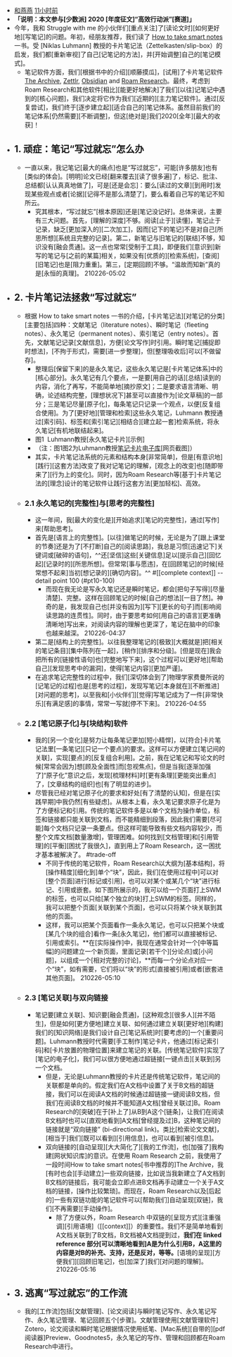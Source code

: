 - [和燕燕](https://sspai.com/u/jena0930/updates)
[11小时前](https://sspai.com/post/65224)
- __「说明：本文参与[少数派] 2020 [年度征文]“高效行动派”[赛道]」__
- 今年，我和 Struggle with me 的小伙伴们[重点关注]了[读论文时][如何更好地][写笔记]的问题。年初，经朋友推荐，我们读了 [How to take smart notes](https://book.douban.com/subject/30216624/) 一书。受 [Niklas Luhmann] 教授的卡片笔记法（Zettelkasten/slip-box）的启发，我们都[重新审视]了自己[记笔记的方法]，并[开始调整]自己的[笔记模式]。
    - 笔记软件方面，我们[根据书中的介绍][顺藤摸瓜]，[试用]了卡片笔记软件 [The Archive](https://zettelkasten.de/the-archive/), [Zettlr](https://www.zettlr.com/), [Obsidian](https://obsidian.md/) and [Roam Research](https://roamresearch.com/)。最终，考虑到Roam Research和其他软件[相比][能更好地解决]了我们[以往]记笔记中遇到的[核心问题]，我们决定将它作为我们[近期的][主力笔记软件]。通过[反复尝试]，我们终于[逐步建立起][适合自己的]笔记体系。虽然目前我们的笔记体系[仍然需要][不断调整]，但这[绝对是]我们2020[全年][最大的收获]！
- ## 1. 顽症：笔记“写过就忘”怎么办
    - 一直以来，我记笔记[最大的痛点]也是“写过就忘”，可能[许多朋友]也有[类似的体会]。[明明]论文已经[翻来覆去][读了很多遍]了，标记、批注、总结都[认认真真地做了]，可是[还是会忘]：要么[读过的文章][到用时]发现某些观点或者[论据][记得不是那么清楚了]，要么看着自己写的笔记不知所云。
        - 究其根本，“写过就忘”[根本原因]还是[笔记没记好]。总体来说，主要有三大问题。首先，[理解的深度]不够。阅读[止于][读懂]，笔记止于记录，缺乏[更加深入的][二次加工]，因而[记下的笔记]不是对自己[所思所想][系统且完整的记录]。第二，新笔记与旧笔记的[联结]不够，知识没有[融会贯通]。这一点也常常[受制于工具]，即便我们[意识到]新写的笔记与[之前的某篇]相关，如果没有[优质的][检索系统]，[查阅][旧笔记]也是[阻力重重]。第三，[定期回顾]不够。“温故而知新”真的是[永恒的真理]。
210226-05:02
- ## 2. 卡片笔记法拯救“写过就忘”
    - 根据 How to take smart notes 一书的介绍，[卡片笔记法][对笔记的分类][主要包括]四种：文献笔记（literature notes）、瞬时笔记（fleeting notes）、永久笔记（permanent notes）、索引笔记（entry notes）。首先，文献笔记记录[文献信息]，方便[论文写作]时引用。瞬时笔记[捕捉即时想法]，[不拘于形式]，需要[进一步整理]，但[整理吸收后]可以[不做留存]。
        - 整理后[保留下来]的是永久笔记，这些永久笔记是[卡片笔记体系]中的[核心部分]。永久笔记有几个要点，一是要[用自己的话][总结]读到的内容，消化了再写，不能简单地[摘抄原文]；二是要求语言清晰、明确，论述结构完整，[理想状况下]甚至可以直接作为[论文草稿]的一部分；三是笔记尽量[原子化]，每条笔记只记录一个观点，以便[反复组合使用]。为了[更好地][管理和检索]这些永久笔记，Luhmann 教授通过[索引码]、标签和[索引笔记][相结合][建立起一套]检索系统，将永久笔记[有机地联结起来]。
        - 图1  Luhmann教授[永久笔记卡片][示例]
        - （注：图1图2为Luhmann教授[笔记卡片电子库](https://niklas-luhmann-archiv.de/bestand/zettelkasten/suche)[网页截图]）
        - 其实，卡片笔记法系统的元素和结构本身[非常简单]，但是[有意识地][践行][这套方法]改变了我对记笔记的理解，[观念上的改变]也[随即带来了][行为上的变化]。同时，因为Roam Research等[基于]卡片笔记法的[理念]设计的笔记软件让践行这套方法[更加轻松]、高效。
    - ### 2.1 永久笔记的[完整性]与[思考的完整性]
        - 这一年间，我[最大的变化是][开始追求][笔记的完整性]，通过[写作]来[帮助思考]。
        - 首先是[语言上的完整性]。[以往]做笔记的时候，无论是为了[跟上课堂的节奏]还是为了[不打断]自己的[阅读思路]，我总是习惯[迅速记下]关键词或[破碎的语句]，^^还[坚信]这些[关键信息]足以[提示自己][回忆起][记录时的][所思所想]。但常常[事与愿违]，在[回顾笔记]的时候[经常想不起来]当初[想记录的][确切内容]。^^ #[[complete context]] -- detail point 100 (#pt10-100)
            - 而现在我无论是写永久笔记还是瞬时笔记，都会[把句子写得][尽量清楚]、完整。这样在回顾笔记的时候[自己的想法][一目了然]。神奇的是，我发现自己也[并没有因为][写下][更长的句子]而[影响阅读思路的连贯性]。同时，由于要思考如何[用自己的语言][更准确清晰地]写出来，对阅读内容的理解也更深了，笔记在脑中的印象也越来越深。
210226-04:37
        - 第二是[结构上的完整性]。以往我整理笔记的[极致][大概就是]把[相关的笔记条目][集中陈列在一起]，[稍作][排序和分级]。[但是现在]我会把所有的[链接性语句]也[完整地写下来]，这个过程可以[更好地][帮助自己][发现思考中的漏洞]，使得[笔记内容][更加严谨]。
        - 在追求笔记完整性的过程中，我们[深切体会到了]物理学家费曼所说的[记笔记的过程]也是[思考的过程]，发现写笔记[本身就在][不断推进][对问题的思考]，以至我和[小伙伴们][觉得]写笔记成为了一件[非常快乐][有满足感]的事情，常常一写就[停不下来]。
210226-04:55
    - ### 2.2 [笔记原子化]与[块结构]软件
        - 我的[另一个变化]是努力让每条笔记更加[短小精悍]，以[符合]卡片笔记法里[一条笔记][只记一个要点]的要求。这样可以方便建立[笔记间的关联]，实现[要点]的[反复组合利用]。之前，我在记笔记和写论文的时候[常常会因为]想[顾及全面性]而[忽视焦点]，但是当我[逐渐加强了]“原子化”意识之后，发现[梳理材料]时[更有条理][更能突出重点]了，[文章结构的组织]也[有了明显的进步]。
        - 尽管我已经对笔记原子化的要求和好处[有了清楚的认知]，但是在[实践早期]中我仍然[有些疑虑]。从根本上看，永久笔记要求原子化是为了方便标记和引用。传统的笔记软件多是以单个文档为操作单位，标签和链接都只能关联到文档，而不能精细到段落，因此我们需要[尽可能]每个文档只记录一条要点。但这样可能导致有些文档内容较少，而整个文库文档[数量激增]，管理困难。如何找到[文档管理]和[引用管理]的[平衡][困扰了我很久]，直到用上了Roam Research，这一困扰才基本被解决了。 #trade-off
            - 不同于传统的笔记软件，Roam Research以大纲为[基本结构]，将[操作精度][细化到]单个“块”，因此，我们[在使用过程中]可以对[整个页面]进行[标记或引用]，也可以对某个或某几个“块”进行标记、引用或嵌套。如下图所展示的，我可以给一个页面打上SWM的标签，也可以只给[某个独立的块]打上SWM的标签。同样的，我可以把整个页面[关联到某个页面]，也可以只将某个块关联到其他的页面。
            - 这样，我可以把某个页面看作一条永久笔记，也可以只把某个块或[某几个块的组合]看作一条[永久笔记]，他们都可以直接被标记、引用或索引。**在[实际操作]中，我现在通常会针对一个[中等篇幅]的问题建立一个新页面，里面记录[若干个][分论点]或[小问题]，以组成一个[相对完整的讨论]，**而每一个分论点对应一个“块”，如有需要，它们将以“块”的形式[直接被引用]或者[嵌套进其他页面]。
210226-05:10
    - ### 2.3 [笔记关联]与双向链接
        - 笔记要[建立关联]、知识要[融会贯通]，[这种观念][很多人][并不陌生]，但是如何[更方便地]建立关联、如何通过建立关联[更好地][构建]我们的[知识网络]是我们设计自己[笔记系统]时[要考虑的]一个[重要问题]。Luhmann教授时代需要[手工制作]笔记卡片，他通过[标记索引码]和[卡片放置的物理位置]来建立笔记的关联。[传统笔记软件]实现了[笔记的电子化]，我们可以很方便地通过超链接[一键点击][关联到]另一个文档。
            - 但是，无论是Luhmann教授的卡片还是传统笔记软件，笔记间的关联都是单向的。假定我们在A文档中设置了关于B文档的超链接，我们可以在阅读A文档的时候通过超链接一键阅读B文档，但我们在阅读B文档的时候并不能知道A文档[曾经关联过]B。Roam Research的[突破]在于[补上了]从B到A这个[链条]，让我们在阅读B文档时也可以[直观地看到]A文档[曾经提及过]B，这种笔记间的链接就是“双向链接” (bi-directional link)。类比[检索论文文献]，[相当于]我们[既可以看到][引用信息]，也可以看到[被引信息]。
            - 双向链接的[自动呈现][大大简化了][我的工作流]，也[加强了]我构建[网状知识库]的意识。在使用 Roam Research 之前，我使用了一段时间How to take smart notes[书中推荐的]The Archive，我[有时也会][手动建立]一些双向链接，比如说当我新建立了A文档到B文档的链接后，我可能会立即点进B文档再手动建立一个关于A文档的链接，[操作比较繁琐]。而现在，Roam Research以及[后起的]一些有双链功能的笔记软件可以[帮助我们]自动呈现[双链]，我们[不再需要][手动操作]。
                - 除了方便以外，Roam Research 中双链的[呈现方式][注重强调][引用语境]（[[context]]）的重要性。我们不是简单地看到A文档关联到了B文档，B文档被A文档提到过，__我们在 linked reference 部分[可以清晰地看到]A是为什么引用B，A这里的内容是对B的补充、支持，还是反对，等等。__[语境的呈现][方便我们][回顾旧笔记]，也[加深了]我们[对问题的理解]。
210226-05:16
- ## 3. 逃离“写过就忘”的工作流
    - 我的[工作流]包括[文献管理]、[论文阅读]与瞬时笔记写作、永久笔记写作、永久笔记管理、笔记回顾五个[步骤]。文献管理使用[文献管理软件] Zotero，论文阅读和瞬时笔记根据情况使用纸笔、[Mac系统][自带的][pdf阅读器]Preview、Goodnotes5，永久笔记的写作、管理和回顾都在Roam Research中进行。
